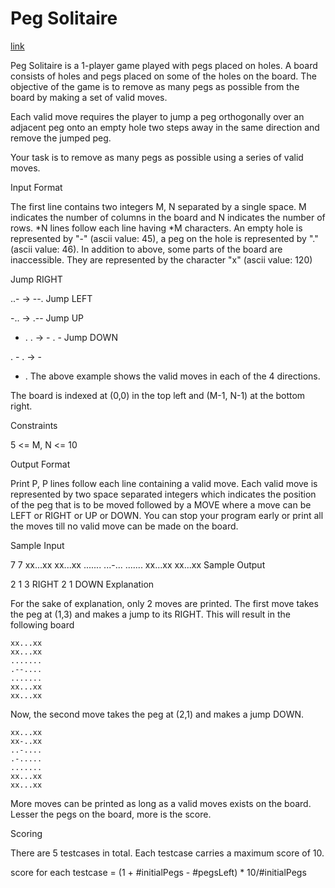 Peg Solitaire
==================
[link](https://www.hackerrank.com/contests/gamathon-july14/challenges/peg-solitaire)

Peg Solitaire is a 1-player game played with pegs placed on holes. A board consists of holes and pegs placed on some of the holes on the board. The objective of the game is to remove as many pegs as possible from the board by making a set of valid moves.

Each valid move requires the player to jump a peg orthogonally over an adjacent peg onto an empty hole two steps away in the same direction and remove the jumped peg.

Your task is to remove as many pegs as possible using a series of valid moves.

Input Format

The first line contains two integers M, N separated by a single space. M indicates the number of columns in the board and N indicates the number of rows. 
*N lines follow each line having *M characters. 
An empty hole is represented by "-" (ascii value: 45), a peg on the hole is represented by "." (ascii value: 46). 
In addition to above, some parts of the board are inaccessible. They are represented by the character "x" (ascii value: 120) 

Jump RIGHT

..- -> --. 
Jump LEFT

-.. -> .--
Jump UP

-    .
. -> -
.    -
Jump DOWN

.    -
. -> -
-    .
The above example shows the valid moves in each of the 4 directions.

The board is indexed at (0,0) in the top left and (M-1, N-1) at the bottom right.

Constraints

5 <= M, N <= 10

Output Format

Print P, P lines follow each line containing a valid move. 
Each valid move is represented by two space separated integers which indicates the position of the peg that is to be moved followed by a MOVE where a move can be LEFT or RIGHT or UP or DOWN. You can stop your program early or print all the moves till no valid move can be made on the board.

Sample Input

7 7
xx...xx
xx...xx
.......
...-...
.......
xx...xx
xx...xx
Sample Output

2
1 3 RIGHT
2 1 DOWN
Explanation

For the sake of explanation, only 2 moves are printed. The first move takes the peg at (1,3) and makes a jump to its RIGHT. This will result in the following board

```
xx...xx
xx...xx
.......
.--....
.......
xx...xx
xx...xx
```

Now, the second move takes the peg at (2,1) and makes a jump DOWN.

```
xx...xx
xx-..xx
..-....
.-.....
.......
xx...xx
xx...xx
```
More moves can be printed as long as a valid moves exists on the board. Lesser the pegs on the board, more is the score.

Scoring

There are 5 testcases in total. Each testcase carries a maximum score of 10.

score for each testcase = (1 + #initialPegs - #pegsLeft) * 10/#initialPegs

